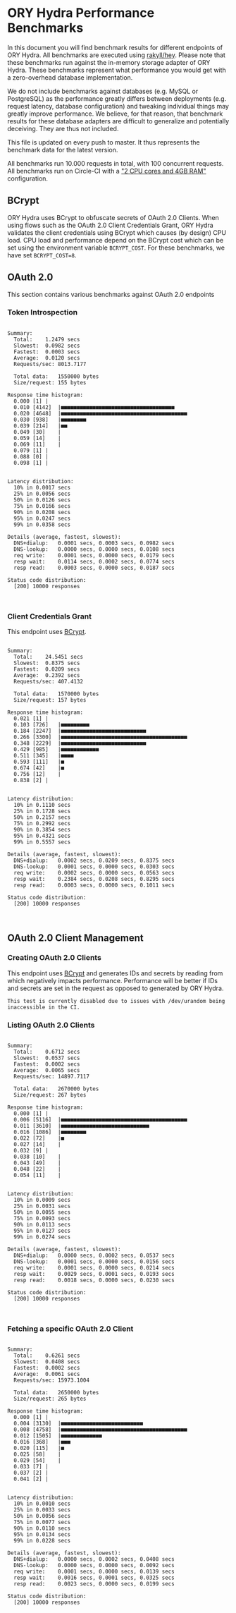 # ORY Hydra Performance Benchmarks

In this document you will find benchmark results for different endpoints of ORY Hydra. All benchmarks are executed
using [rakyll/hey](https://github.com/rakyll/hey). Please note that these benchmarks run against the in-memory storage
adapter of ORY Hydra. These benchmarks represent what performance you would get with a zero-overhead database implementation.

We do not include benchmarks against databases (e.g. MySQL or PostgreSQL) as the performance greatly differs between
deployments (e.g. request latency, database configuration) and tweaking individual things may greatly improve performance.
We believe, for that reason, that benchmark results for these database adapters are difficult to generalize and potentially
deceiving. They are thus not included.

This file is updated on every push to master. It thus represents the benchmark data for the latest version.

All benchmarks run 10.000 requests in total, with 100 concurrent requests. All benchmarks run on Circle-CI with a
["2 CPU cores and 4GB RAM"](https://support.circleci.com/hc/en-us/articles/360000489307-Why-do-my-tests-take-longer-to-run-on-CircleCI-than-locally-)
configuration.

## BCrypt

ORY Hydra uses BCrypt to obfuscate secrets of OAuth 2.0 Clients. When using flows such as the OAuth 2.0 Client Credentials
Grant, ORY Hydra validates the client credentials using BCrypt which causes (by design) CPU load. CPU load and performance
depend on the BCrypt cost which can be set using the environment variable `BCRYPT_COST`. For these benchmarks,
we have set `BCRYPT_COST=8`.

## OAuth 2.0

This section contains various benchmarks against OAuth 2.0 endpoints

### Token Introspection

```

Summary:
  Total:	1.2479 secs
  Slowest:	0.0982 secs
  Fastest:	0.0003 secs
  Average:	0.0120 secs
  Requests/sec:	8013.7177
  
  Total data:	1550000 bytes
  Size/request:	155 bytes

Response time histogram:
  0.000 [1]	|
  0.010 [4142]	|■■■■■■■■■■■■■■■■■■■■■■■■■■■■■■■■■■■■
  0.020 [4648]	|■■■■■■■■■■■■■■■■■■■■■■■■■■■■■■■■■■■■■■■■
  0.030 [938]	|■■■■■■■■
  0.039 [214]	|■■
  0.049 [30]	|
  0.059 [14]	|
  0.069 [11]	|
  0.079 [1]	|
  0.088 [0]	|
  0.098 [1]	|


Latency distribution:
  10% in 0.0017 secs
  25% in 0.0056 secs
  50% in 0.0126 secs
  75% in 0.0166 secs
  90% in 0.0208 secs
  95% in 0.0247 secs
  99% in 0.0358 secs

Details (average, fastest, slowest):
  DNS+dialup:	0.0001 secs, 0.0003 secs, 0.0982 secs
  DNS-lookup:	0.0000 secs, 0.0000 secs, 0.0108 secs
  req write:	0.0001 secs, 0.0000 secs, 0.0179 secs
  resp wait:	0.0114 secs, 0.0002 secs, 0.0774 secs
  resp read:	0.0003 secs, 0.0000 secs, 0.0187 secs

Status code distribution:
  [200]	10000 responses



```

### Client Credentials Grant

This endpoint uses [BCrypt](#bcrypt).

```

Summary:
  Total:	24.5451 secs
  Slowest:	0.8375 secs
  Fastest:	0.0209 secs
  Average:	0.2392 secs
  Requests/sec:	407.4132
  
  Total data:	1570000 bytes
  Size/request:	157 bytes

Response time histogram:
  0.021 [1]	|
  0.103 [726]	|■■■■■■■■■
  0.184 [2247]	|■■■■■■■■■■■■■■■■■■■■■■■■■■■
  0.266 [3300]	|■■■■■■■■■■■■■■■■■■■■■■■■■■■■■■■■■■■■■■■■
  0.348 [2229]	|■■■■■■■■■■■■■■■■■■■■■■■■■■■
  0.429 [985]	|■■■■■■■■■■■■
  0.511 [345]	|■■■■
  0.593 [111]	|■
  0.674 [42]	|■
  0.756 [12]	|
  0.838 [2]	|


Latency distribution:
  10% in 0.1110 secs
  25% in 0.1728 secs
  50% in 0.2157 secs
  75% in 0.2992 secs
  90% in 0.3854 secs
  95% in 0.4321 secs
  99% in 0.5557 secs

Details (average, fastest, slowest):
  DNS+dialup:	0.0002 secs, 0.0209 secs, 0.8375 secs
  DNS-lookup:	0.0001 secs, 0.0000 secs, 0.0303 secs
  req write:	0.0002 secs, 0.0000 secs, 0.0563 secs
  resp wait:	0.2384 secs, 0.0208 secs, 0.8295 secs
  resp read:	0.0003 secs, 0.0000 secs, 0.1011 secs

Status code distribution:
  [200]	10000 responses



```

## OAuth 2.0 Client Management

### Creating OAuth 2.0 Clients

This endpoint uses [BCrypt](#bcrypt) and generates IDs and secrets by reading from  which negatively impacts
performance. Performance will be better if IDs and secrets are set in the request as opposed to generated by ORY Hydra.

```
This test is currently disabled due to issues with /dev/urandom being inaccessible in the CI.
```

### Listing OAuth 2.0 Clients

```

Summary:
  Total:	0.6712 secs
  Slowest:	0.0537 secs
  Fastest:	0.0002 secs
  Average:	0.0065 secs
  Requests/sec:	14897.7117
  
  Total data:	2670000 bytes
  Size/request:	267 bytes

Response time histogram:
  0.000 [1]	|
  0.006 [5116]	|■■■■■■■■■■■■■■■■■■■■■■■■■■■■■■■■■■■■■■■■
  0.011 [3610]	|■■■■■■■■■■■■■■■■■■■■■■■■■■■■
  0.016 [1086]	|■■■■■■■■
  0.022 [72]	|■
  0.027 [14]	|
  0.032 [9]	|
  0.038 [10]	|
  0.043 [49]	|
  0.048 [22]	|
  0.054 [11]	|


Latency distribution:
  10% in 0.0009 secs
  25% in 0.0031 secs
  50% in 0.0055 secs
  75% in 0.0093 secs
  90% in 0.0113 secs
  95% in 0.0127 secs
  99% in 0.0274 secs

Details (average, fastest, slowest):
  DNS+dialup:	0.0000 secs, 0.0002 secs, 0.0537 secs
  DNS-lookup:	0.0001 secs, 0.0000 secs, 0.0156 secs
  req write:	0.0001 secs, 0.0000 secs, 0.0214 secs
  resp wait:	0.0029 secs, 0.0001 secs, 0.0193 secs
  resp read:	0.0018 secs, 0.0000 secs, 0.0230 secs

Status code distribution:
  [200]	10000 responses



```

### Fetching a specific OAuth 2.0 Client

```

Summary:
  Total:	0.6261 secs
  Slowest:	0.0408 secs
  Fastest:	0.0002 secs
  Average:	0.0061 secs
  Requests/sec:	15973.1004
  
  Total data:	2650000 bytes
  Size/request:	265 bytes

Response time histogram:
  0.000 [1]	|
  0.004 [3130]	|■■■■■■■■■■■■■■■■■■■■■■■■■■
  0.008 [4758]	|■■■■■■■■■■■■■■■■■■■■■■■■■■■■■■■■■■■■■■■■
  0.012 [1505]	|■■■■■■■■■■■■■
  0.016 [368]	|■■■
  0.020 [115]	|■
  0.025 [58]	|
  0.029 [54]	|
  0.033 [7]	|
  0.037 [2]	|
  0.041 [2]	|


Latency distribution:
  10% in 0.0010 secs
  25% in 0.0033 secs
  50% in 0.0056 secs
  75% in 0.0077 secs
  90% in 0.0110 secs
  95% in 0.0134 secs
  99% in 0.0228 secs

Details (average, fastest, slowest):
  DNS+dialup:	0.0000 secs, 0.0002 secs, 0.0408 secs
  DNS-lookup:	0.0000 secs, 0.0000 secs, 0.0092 secs
  req write:	0.0001 secs, 0.0000 secs, 0.0139 secs
  resp wait:	0.0016 secs, 0.0001 secs, 0.0325 secs
  resp read:	0.0023 secs, 0.0000 secs, 0.0199 secs

Status code distribution:
  [200]	10000 responses



```
